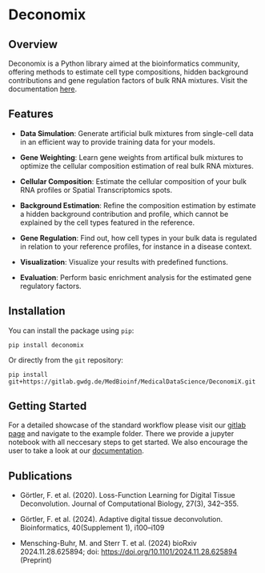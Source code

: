# Deconomix

## Overview

Deconomix is a Python library aimed at the bioinformatics community, offering methods to estimate cell type compositions, hidden background contributions and gene regulation factors of bulk RNA mixtures. Visit the documentation [here](https://medbioinf.pages.gwdg.de/MedicalDataScience/DeconomiX/).

## Features

- **Data Simulation**: Generate artificial bulk mixtures from single-cell data in an efficient way to provide training data for your models.

- **Gene Weighting**: Learn gene weights from artifical bulk mixtures to optimize the cellular composition estimation of real bulk RNA mixtures.

- **Cellular Composition**: Estimate the cellular composition of your bulk RNA profiles or Spatial Transcriptomics spots.

- **Background Estimation**: Refine the composition estimation by estimate a hidden background contribution and profile, which cannot be explained by the cell types featured in the reference.

- **Gene Regulation**: Find out, how cell types in your bulk data is regulated in relation to your reference profiles, for instance in a disease context.

- **Visualization**: Visualize your results with predefined functions.

- **Evaluation**: Perform basic enrichment analysis for the estimated gene regulatory factors.



## Installation

You can install the package using `pip`:
```
pip install deconomix
```

Or directly from the `git` repository:
```
pip install git+https://gitlab.gwdg.de/MedBioinf/MedicalDataScience/DeconomiX.git
```



## Getting Started
For a detailed showcase of the standard workflow please visit our [gitlab page](https://gitlab.gwdg.de/MedBioinf/MedicalDataScience/DeconomiX) and navigate to the example folder. There we provide a jupyter notebook with all neccesary steps to get started. We also encourage the user to take a look at our [documentation](https://medbioinf.pages.gwdg.de/MedicalDataScience/DeconomiX/).


## Publications
- Görtler, F. et al. (2020). Loss-Function Learning for Digital Tissue Deconvolution. Journal of Computational Biology, 27(3), 342–355.

- Görtler, F. et al. (2024). Adaptive digital tissue deconvolution. Bioinformatics, 40(Supplement 1), i100–i109
  
- Mensching-Buhr, M. and Sterr T. et al. (2024) bioRxiv 2024.11.28.625894; doi: https://doi.org/10.1101/2024.11.28.625894 (Preprint)
